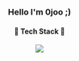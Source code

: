 

<div align="center">
  
  ### Hello I'm 0joo ;)
 
  #### 🌳 Tech Stack 🌳
  <img src="https://img.shields.io/badge/Spring-6DB33F?style=flat-square&logo=spring&logoColor=white"/>
</div>
